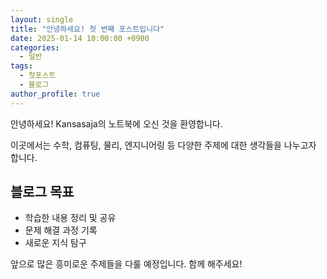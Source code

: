 ```yaml
---
layout: single
title: "안녕하세요! 첫 번째 포스트입니다"
date: 2025-01-14 10:00:00 +0900
categories: 
  - 일반
tags:
  - 첫포스트
  - 블로그
author_profile: true
---
```


안녕하세요! Kansasaja의 노트북에 오신 것을 환영합니다.

이곳에서는 수학, 컴퓨팅, 물리, 엔지니어링 등 다양한 주제에 대한 생각들을 나누고자 합니다.

## 블로그 목표

- 학습한 내용 정리 및 공유
- 문제 해결 과정 기록
- 새로운 지식 탐구

앞으로 많은 흥미로운 주제들을 다룰 예정입니다. 함께 해주세요!

